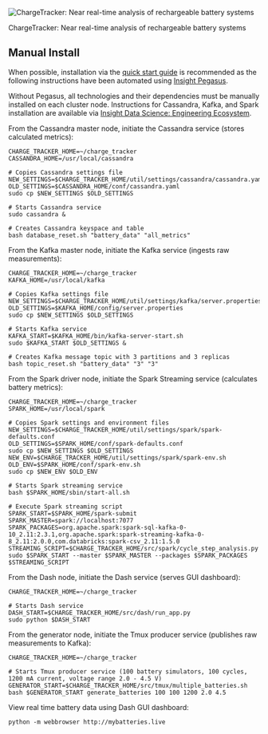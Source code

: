 ![ChargeTracker: Near real-time analysis of rechargeable battery systems](https://s3.amazonaws.com/arthur-dysart-github-media/chargetracker/full_logo.png)

ChargeTracker: Near real-time analysis of rechargeable battery systems

## Manual Install

When possible, installation via the [quick start guide](../README.md#quick-start) is recommended as the following instructions have been automated using [Insight Pegasus](https://github.com/InsightDataScience/pegasus).

Without Pegasus, all technologies and their dependencies must be manually installed on each cluster node. Instructions for Cassandra, Kafka, and Spark installation are available via [Insight Data Science: Engineering Ecosystem](https://github.com/InsightDataScience/data-engineering-ecosystem/wiki).

From the Cassandra master node, initiate the Cassandra service (stores calculated metrics):
```
CHARGE_TRACKER_HOME=~/charge_tracker
CASSANDRA_HOME=/usr/local/cassandra

# Copies Cassandra settings file
NEW_SETTINGS=$CHARGE_TRACKER_HOME/util/settings/cassandra/cassandra.yaml
OLD_SETTINGS=$CASSANDRA_HOME/conf/cassandra.yaml
sudo cp $NEW_SETTINGS $OLD_SETTINGS

# Starts Cassandra service
sudo cassandra &

# Creates Cassandra keyspace and table
bash database_reset.sh "battery_data" "all_metrics"
```

From the Kafka master node, initiate the Kafka service (ingests raw measurements):
```
CHARGE_TRACKER_HOME=~/charge_tracker
KAFKA_HOME=/usr/local/kafka

# Copies Kafka settings file
NEW_SETTINGS=$CHARGE_TRACKER_HOME/util/settings/kafka/server.properties
OLD_SETTINGS=$KAFKA_HOME/config/server.properties
sudo cp $NEW_SETTINGS $OLD_SETTINGS

# Starts Kafka service
KAFKA_START=$KAFKA_HOME/bin/kafka-server-start.sh
sudo $KAFKA_START $OLD_SETTINGS &

# Creates Kafka message topic with 3 partitions and 3 replicas
bash topic_reset.sh "battery_data" "3" "3"
```

From the Spark driver node, initiate the Spark Streaming service (calculates battery metrics):
```
CHARGE_TRACKER_HOME=~/charge_tracker
SPARK_HOME=/usr/local/spark

# Copies Spark settings and environment files
NEW_SETTINGS=$CHARGE_TRACKER_HOME/util/settings/spark/spark-defaults.conf
OLD_SETTINGS=$SPARK_HOME/conf/spark-defaults.conf
sudo cp $NEW_SETTINGS $OLD_SETTINGS
NEW_ENV=$CHARGE_TRACKER_HOME/util/settings/spark/spark-env.sh
OLD_ENV=$SPARK_HOME/conf/spark-env.sh
sudo cp $NEW_ENV $OLD_ENV

# Starts Spark streaming service
bash $SPARK_HOME/sbin/start-all.sh

# Execute Spark streaming script
SPARK_START=$SPARK_HOME/spark-submit
SPARK_MASTER=spark://localhost:7077
SPARK_PACKAGES=org.apache.spark:spark-sql-kafka-0-10_2.11:2.3.1,org.apache.spark:spark-streaming-kafka-0-8_2.11:2.0.0,com.databricks:spark-csv_2.11:1.5.0
STREAMING_SCRIPT=$CHARGE_TRACKER_HOME/src/spark/cycle_step_analysis.py
sudo $SPARK_START --master $SPARK_MASTER --packages $SPARK_PACKAGES $STREAMING_SCRIPT
```

From the Dash node, initiate the Dash service (serves GUI dashboard):
```
CHARGE_TRACKER_HOME=~/charge_tracker

# Starts Dash service
DASH_START=$CHARGE_TRACKER_HOME/src/dash/run_app.py
sudo python $DASH_START
```

From the generator node, initiate the Tmux producer service (publishes raw measurements to Kafka):
```
CHARGE_TRACKER_HOME=~/charge_tracker

# Starts Tmux producer service (100 battery simulators, 100 cycles, 1200 mA current, voltage range 2.0 - 4.5 V)
GENERATOR_START=$CHARGE_TRACKER_HOME/src/tmux/multiple_batteries.sh
bash $GENERATOR_START generate_batteries 100 100 1200 2.0 4.5
```

View real time battery data using Dash GUI dashboard:
```
python -m webbrowser http://mybatteries.live
```